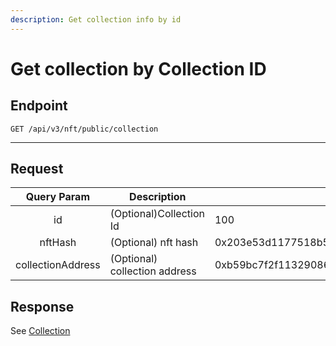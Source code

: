 ```yaml
---
description: Get collection info by id
---
```


# Get collection by Collection ID

## Endpoint

```
GET /api/v3/nft/public/collection
```

***

## **Request**

|    Query Param    | Description                   | Example                                                            |
| :---------------: | ----------------------------- | ------------------------------------------------------------------ |
|         id        | (Optional)Collection Id       | 100                                                                |
|      nftHash      | (Optional) nft hash           | 0x203e53d1177518b51ae784d794271933155d436fe40bb8c8d1b1384b54d02d44 |
| collectionAddress | (Optional) collection address | 0xb59bc7f2f1132908639e16598910aa49a5858e35                         |



## **Response**

See [Collection](../list-owned-collections/#collection)
